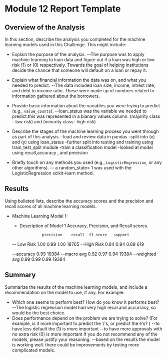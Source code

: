 # Module 12 Report Template

## Overview of the Analysis

In this section, describe the analysis you completed for the machine learning models used in this Challenge. This might include:

* Explain the purpose of the analysis.
--The purpose was to apply machine learning to loan data and figure out if a loan was high or low risk (1) or (0) respectively. Towards the goal of helping institutions decide the chance that someone will default on a loan or repay it.

* Explain what financial information the data was on, and what you needed to predict.
--The data included loan size, income, intrest rate, and debt to income ratio. These were made up of numbers related to information gathered about the borrowers.

* Provide basic information about the variables you were trying to predict (e.g., `value_counts`).
--loan_status was the variable we needed to predict.this was represented in a bianary values column.
(majority class - low risk) and (minority class- high risk)

* Describe the stages of the machine learning process you went through as part of this analysis.
-load and review data in pandas
-split into (x) and (y) using loan_status
-further split into testing and training  using train_test_split module
-train a classification model
-looked at model using recall,accuracy , and precision 

* Briefly touch on any methods you used (e.g., `LogisticRegression`, or any other algorithms).
-- a random_state= 1 was used with the LogisticRegression scikit-learn method.

## Results

Using bulleted lists, describe the accuracy scores and the precision and recall scores of all machine learning models.

* Machine Learning Model 1:
    * Description of Model 1 Accuracy, Precision, and Recall scores.


                    precision    recall  f1-score   support

    -- Low Risk       1.00      0.99      1.00     18765
    --High Risk       0.84      0.94      0.89       619

    --accuracy                            0.99     19384
    --macro avg       0.92      0.97      0.94     19384
    --weighted avg    0.99      0.99      0.99     19384


## Summary

Summarize the results of the machine learning models, and include a recommendation on the model to use, if any. For example:

* Which one seems to perform best? How do you know it performs best?
--The logistic regression model had very high recal and accurracy, so would be the best choice.
* Does performance depend on the problem we are trying to solve? (For example, is it more important to predict the `1`'s, or predict the `0`'s? )
--to have less default the (1) is more important
--to have more approvals with no extra risk (0) is more important
If you do not recommend any of the models, please justify your reasoning.
--based on the results the model is working well. there could be improvements by testing more complicated models.